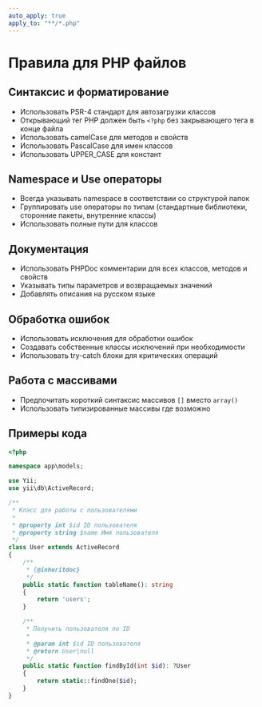 ```yaml
---
auto_apply: true
apply_to: "**/*.php"
---
```


# Правила для PHP файлов

## Синтаксис и форматирование

- Использовать PSR-4 стандарт для автозагрузки классов
- Открывающий тег PHP должен быть `<?php` без закрывающего тега в конце файла
- Использовать camelCase для методов и свойств
- Использовать PascalCase для имен классов
- Использовать UPPER_CASE для констант

## Namespace и Use операторы

- Всегда указывать namespace в соответствии со структурой папок
- Группировать use операторы по типам (стандартные библиотеки, сторонние пакеты, внутренние классы)
- Использовать полные пути для классов

## Документация

- Использовать PHPDoc комментарии для всех классов, методов и свойств
- Указывать типы параметров и возвращаемых значений
- Добавлять описания на русском языке

## Обработка ошибок

- Использовать исключения для обработки ошибок
- Создавать собственные классы исключений при необходимости
- Использовать try-catch блоки для критических операций

## Работа с массивами

- Предпочитать короткий синтаксис массивов `[]` вместо `array()`
- Использовать типизированные массивы где возможно

## Примеры кода

```php
<?php

namespace app\models;

use Yii;
use yii\db\ActiveRecord;

/**
 * Класс для работы с пользователями
 *
 * @property int $id ID пользователя
 * @property string $name Имя пользователя
 */
class User extends ActiveRecord
{
    /**
     * {@inheritdoc}
     */
    public static function tableName(): string
    {
        return 'users';
    }

    /**
     * Получить пользователя по ID
     *
     * @param int $id ID пользователя
     * @return User|null
     */
    public static function findById(int $id): ?User
    {
        return static::findOne($id);
    }
}
```
